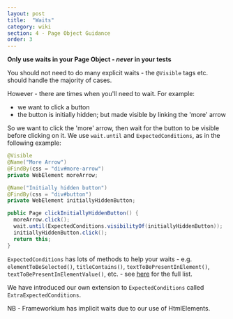 ```yaml
---
layout: post
title:  "Waits"
category: wiki
section: 4 - Page Object Guidance
order: 3
---
```


**Only use waits in your Page Object - _never_ in your tests**

You should not need to do many explicit waits - the `@Visible` tags etc. should handle the majority of cases.

However - there are times when you'll need to wait. For example:

 - we want to click a button
 - the button is initially hidden; but made visible by linking the 'more' arrow

So we want to click the 'more' arrow, then wait for the button to be visible before clicking on it.
We use `wait.until` and `ExpectedConditions`, as in the following example:

```java
@Visible
@Name("More Arrow")
@FindBy(css = "div#more-arrow")
private WebElement moreArrow;

@Name("Initially hidden button")
@FindBy(css = "div#button")
private WebElement initiallyHiddenButton;

public Page clickInitiallyHiddenButton() {
  moreArrow.click();
  wait.until(ExpectedConditions.visibilityOf(initiallyHiddenButton));
  initiallyHiddenButton.click();
  return this;
}
```

`ExpectedConditions` has lots of methods to help your waits - e.g.
`elementToBeSelected()`, `titleContains()`, `textToBePresentInElement()`, `textToBePresentInElementValue()`, etc. - see [here](https://seleniumhq.github.io/selenium/docs/api/java/org/openqa/selenium/support/ui/ExpectedConditions.html) for the full list.

We have introduced our own extension to `ExpectedConditions` called `ExtraExpectedConditions`.

NB - Frameworkium has implicit waits due to our use of HtmlElements.
